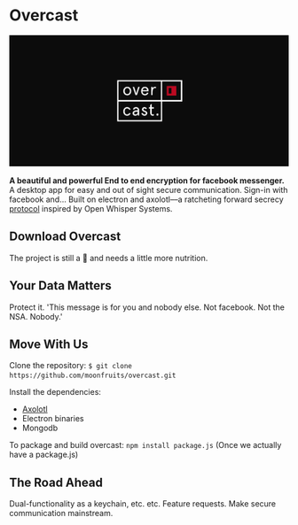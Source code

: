 Overcast
======
![Screenshot](assets/screenshot-placeholder-3.png)

**A beautiful and powerful
End to end encryption for facebook messenger.**
A desktop app for easy and out of sight secure communication. Sign-in with facebook and... Built on electron and axolotl––a ratcheting forward secrecy [protocol](https://github.com/trevp/double_ratchet/wiki) inspired by Open Whisper Systems.

## Download Overcast
The project is still a 👶 and needs a little more nutrition.

## Your Data Matters
Protect it. 'This message is for you and nobody else. Not facebook. Not the NSA. Nobody.'

## Move With Us
Clone the repository:
```$ git clone https://github.com/moonfruits/overcast.git```

Install the dependencies:
* [Axolotl](https://github.com/joebandenburg/libaxolotl-javascript)
* Electron binaries
* Mongodb 

To package and build overcast:
```npm install package.js```
(Once we actually have a package.js)

## The Road Ahead
Dual-functionality as a keychain, etc. etc.
Feature requests.
Make secure communication mainstream.